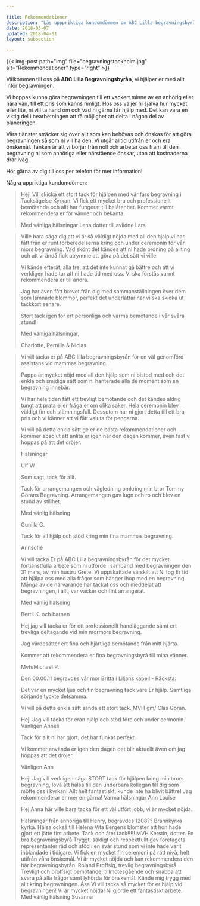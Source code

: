 ```yaml
---

title: Rekommendationer
description: "Läs upppriktiga kundomdömmen om ABC Lilla begravningsbyrån i Stockholm."
date: 2018-03-07
updated: 2018-04-01
layout: subsection

---
```



{{< img-post
    path="img" file="begravningstockholm.jpg"
    alt="Rekommendationer" type="right" >}}

Välkommen till oss på **ABC Lilla Begravningsbyrån**, vi hjälper er med allt inför begravningen.

Vi hoppas kunna göra begravningen till ett vackert minne av en anhörig eller nära vän, till ett pris som känns rimligt. Hos oss väljer ni själva hur mycket, eller lite, ni vill ta hand om och vad ni gärna får hjälp med. Det kan vara en viktig del i bearbetningen att få möjlighet att delta i någon del av planeringen.

Våra tjänster sträcker sig över allt som kan behövas och önskas för att göra begravningen så som ni vill ha den. Vi utgår alltid utifrån er och era önskemål. Tanken är att vi börjar från noll och arbetar oss fram till den begravning ni som anhöriga eller närstående önskar, utan att kostnaderna drar iväg. 

Hör gärna av dig till oss per telefon för mer information!

Några uppriktiga kundomdömen:

<blockquote>
Hej! 
Vill skicka ett stort tack för hjälpen med vår fars begravning i Tacksägelse Kyrkan. Vi fick ett mycket bra och professionellt bemötande och allt har fungerat till belåtenhet. Kommer varmt rekommendera er för vänner och bekanta. 

Med vänliga hälsningar Lena dotter till avlidne Lars
</blockquote>
 

 <blockquote>
Ville bara säga dig att vi är så väldigt nöjda med all den hjälp vi har fått från er runt förberedelserna kring och under ceremonin för
vår mors begravning. Vad skönt det kändes att ni hade ordning på allting och att vi ändå fick utrymme att göra på det sätt vi ville. 

Vi kände efteråt, alla tre, att det inte kunnat gå bättre och att vi  verkligen hade tur att ni hade tid med oss. Vi ska förstås varmt 
 rekommendera er till andra.

Jag har även fått brevet från dig med sammanställningen över dem som lämnade blommor, perfekt det underlättar när vi ska skicka ut tackkort senare.

 Stort tack igen för ert personliga och varma bemötande i vår svåra stund!
 
 Med vänliga hälsningar,
 
Charlotte, Pernilla & Niclas
</blockquote>
  

<blockquote>
Vi vill tacka er på ABC lilla begravningsbyrån för en väl genomförd assistans vid mammas begravning. 

Pappa är mycket nöjd med all den hjälp som ni bistod med och det enkla och smidiga sätt som ni hanterade alla de moment som en begravning innebär. 

Vi har hela tiden fått ett trevligt bemötande och det kändes aldrig tungt att prata eller fråga er om olika saker. Hela ceremonin blev väldigt fin och stämningsfull.  Dessutom har ni gjort detta till ett bra pris och vi känner att vi fått valuta för pengarna. 

Vi vill på detta enkla sätt ge er de bästa rekommendationer och kommer absolut att anlita er igen när den dagen kommer, även fast vi hoppas på att det dröjer.

Hälsningar
 
Ulf W
 
 Som sagt, tack för allt.


Tack för arrangemangen  och vägledning omkring min bror Tommy Görans Begravning. Arrangemangen gav lugn och ro och blev  en stund av stillhet.
  
Med vänlig hälsning

Gunilla G.
  



Tack för all hjälp och stöd kring min fina mammas begravning.

Annsofie



Vi vill tacka Er på ABC Lilla begravningsbyrån för det mycket förtjänstfulla arbete som ni utförde i samband med begravningen den 31 mars, av min hustru Grete. Vi uppskattade särskilt att Ni tog Er tid att hjälpa oss med alla frågor som hänger ihop med en begravning. Många av de närvarande har tackat oss och meddelat att begravningen, i allt, var vacker och fint arrangerat.

Med vänlig hälsning

Bertil K. och barnen



Hej jag vill tacka er för ett professionellt handläggande samt ert trevliga deltagande vid min mormors begravning.

Jag värdesätter ert fina och hjärtliga bemötande från mitt hjärta.

Kommer att rekommendera er fina begravningsbyrå till mina vänner.

Mvh/Michael P.



Den 00.00.11 begravdes vår mor Britta i Liljans kapell - Råcksta.

Det var en mycket ljus och fin begravning tack vare Er hjälp.
Samtliga sörjande tyckte detsamma.

Vi vill på detta enkla sätt sända ett stort tack.
MVH
gm/ Clas Göran.

Hej!
Jag vill tacka för eran hjälp och stöd före och under cermonin.
Vänligen Anneli


Tack för allt ni har gjort, det har funkat perfekt.

Vi kommer använda er igen den dagen det blir aktuellt även om jag hoppas att det dröjer.

Vänligen Ann



Hej!
Jag vill verkligen säga STORT tack för hjälpen kring min brors begravning, lova att hälsa till den underbara kollegan till dig som mötte oss i kyrkan! Allt helt fantastiskt, kunde inte ha blivit bättre! Jag rekommenderar er mer en gärna!
Varma hälsningar
Ann Louise



Hej Anna här ville bara tacka för ett väl utfört jobb, vi är mycket nöjda.



Hälsningar från anhöriga till Henry, begravdes 1208?? Brännkyrka kyrka.
Hälsa också till Helena Vita Bergens blomster att hon hade gjort ett jätte fint arbete. Tack och åter tack!!!!!
MVH
Kerstin, dotter.
En bra begravningsbyrå
Tryggt, sakligt och respektfullt gav företagets representanter råd och stöd i en svår stund som vi inte hade varit inblandade i tidigare.
Vi fick en mycket fin ceremoni på rätt nivå, helt utifrån våra önskemål.
Vi är mycket nöjda och kan rekommendera den här begravningsbyrån.
Roland
Proffsig, trevlig begravningsbyrå
Trevligt och proffsigt bemötande, tillmötesgående och snabba att svara på alla frågor samt lyhörda för önskemål.
Kände mig trygg med allt kring begravningen.
Åsa
Vi vill tacka så mycket för er hjälp vid begravningen! Vi är mycket nöjda! Ni gjorde ett fantastiskt arbete.
Med vänlig hälsning Susanna
